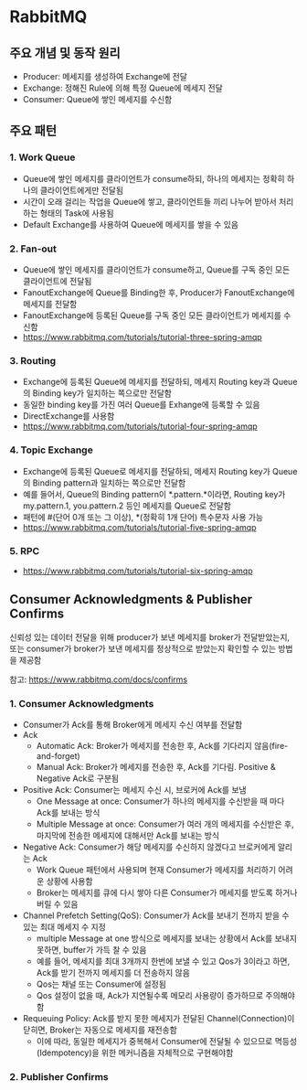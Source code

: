 # RabbitMQ

## 주요 개념 및 동작 원리
- Producer: 메세지를 생성하여 Exchange에 전달
- Exchange: 정해진 Rule에 의해 특정 Queue에 메세지 전달
- Consumer: Queue에 쌓인 메세지를 수신함

## 주요 패턴
### 1. Work Queue
- Queue에 쌓인 메세지를 클라이언트가 consume하되, 하나의 메세지는 정확히 하나의 클라이언트에게만 전달됨
- 시간이 오래 걸리는 작업을 Queue에 쌓고, 클라이언트들 끼리 나누어 받아서 처리하는 형태의 Task에 사용됨
- Default Exchange를 사용하여 Queue에 메세지를 쌓을 수 있음

### 2. Fan-out
- Queue에 쌓인 메세지를 클라이언트가 consume하고, Queue를 구독 중인 모든 클라이언트에 전달됨
- FanoutExchange에 Queue를 Binding한 후, Producer가 FanoutExchange에 메세지를 전달함
- FanoutExchange에 등록된 Queue를 구독 중인 모든 클라이언트가 메세지를 수신함
- https://www.rabbitmq.com/tutorials/tutorial-three-spring-amqp

### 3. Routing
- Exchange에 등록된 Queue에 메세지를 전달하되, 메세지 Routing key과 Queue의 Binding key가 일치하는 쪽으로만 전달함
- 동일한 binding key를 가진 여러 Queue를 Exhange에 등록할 수 있음
- DirectExchange를 사용함
- https://www.rabbitmq.com/tutorials/tutorial-four-spring-amqp

### 4. Topic Exchange
- Exchange에 등록된 Queue로 메세지를 전달하되, 메세지 Routing key가 Queue의 Binding pattern과 일치하는 쪽으로만 전달함
- 예를 들어서, Queue의 Binding pattern이 *.pattern.*이라면, Routing key가 my.pattern.1, you.pattern.2 등인 메세지를 Queue로 전달함
- 패턴에 #(단어 0개 또는 그 이상), *(정확히 1개 단어) 특수문자 사용 가능
- https://www.rabbitmq.com/tutorials/tutorial-five-spring-amqp

### 5. RPC
- https://www.rabbitmq.com/tutorials/tutorial-six-spring-amqp

## Consumer Acknowledgments & Publisher Confirms

신뢰성 있는 데이터 전달을 위해 producer가 보낸 메세지를 broker가 전달받았는지, 또는 consumer가 broker가 보낸 메세지를 정상적으로 받았는지 확인할 수 있는 방법을 제공함

참고: https://www.rabbitmq.com/docs/confirms

### 1. Consumer Acknowledgments
- Consumer가 Ack를 통해 Broker에게 메세지 수신 여부를 전달함
- Ack
  - Automatic Ack: Broker가 메세지를 전송한 후, Ack를 기다리지 않음(fire-and-forget)
  - Manual Ack: Broker가 메세지를 전송한 후, Ack를 기다림. Positive & Negative Ack로 구분됨
- Positive Ack: Consumer는 메세지 수신 시, 브로커에 Ack를 보냄
  - One Message at once: Consumer가 하나의 메세지를 수신받을 때 마다 Ack를 보내는 방식
  - Multiple Message at once: Consumer가 여러 개의 메세지를 수신받은 후, 마지막에 전송한 메세지에 대해서만 Ack를 보내는 방식
- Negative Ack: Consumer가 해당 메세지를 수신하지 않겠다고 브로커에게 알리는 Ack
  - Work Queue 패턴에서 사용되며 현재 Consumer가 메세지를 처리하기 어려운 상황에 사용함
  - Broker는 메세지를 큐에 다시 쌓아 다른 Consumer가 메세지를 받도록 하거나 버릴 수 있음
- Channel Prefetch Setting(QoS): Consumer가 Ack를 보내기 전까지 받을 수 있는 최대 메세지 수 지정
  - multiple Message at one 방식으로 메세지를 보내는 상황에서 Ack를 보내지 못하면, buffer가 가득 찰 수 있음
  - 예를 들어, 메세지를 최대 3개까지 한번에 보낼 수 있고 Qos가 3이라고 하면, Ack를 받기 전까지 메세지를 더 전송하지 않음
  - Qos는 채널 또는 Consumer에 설정됨
  - Qos 설정이 없을 때, Ack가 지연될수록 메모리 사용량이 증가하므로 주의해야함
- Requeuing Policy: Ack를 받지 못한 메세지가 전달된 Channel(Connection)이 닫히면, Broker는 자동으로 메세지를 재전송함
  - 이에 따라, 동일한 메세지가 중복해서 Consumer에 전달될 수 있으므로 멱등성(Idempotency)을 위한 메커니즘을 자체적으로 구현해야함

### 2. Publisher Confirms

